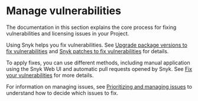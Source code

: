 # Manage vulnerabilities

The documentation in this section explains the core process for fixing vulnerabilities and licensing issues in your Project.

Using Snyk helps you fix vulnerabilities. See [Upgrade package versions to fix vulnerabilities](upgrade-package-versions-to-fix-vulnerabilities.md) and [Snyk patches to fix vulnerabilities](snyk-patches-to-fix-vulnerabilities.md) for details.

To apply fixes, you can use different methods, including manual application using the Snyk Web UI and automatic pull requests opened by Snyk. See [Fix your vulnerabilities](fix-your-vulnerabilities.md) for more details.

For information on managing issues, see [Prioritizing and managing issues](../../../manage-risk/priorities-for-fixing-issues/) to understand how to decide which issues to fix.
